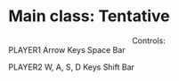 <h1>
  Main class: Tentative
</h1>

<body>
<center>
  Controls:
</ br>
</center>
  PLAYER1
  </ br>
    Arrow Keys
  </ br>
    Space Bar
  <p />  
  PLAYER2
  </ br>
    W, A, S, D Keys
  </ br>
    Shift Bar
</body>
